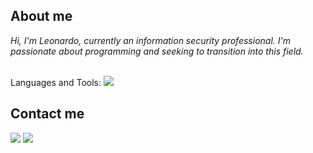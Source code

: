 ## About me

*Hi, I'm *Leonardo*, currently an information security professional. I'm passionate about programming and seeking to transition into this field.*


<div style="display: inline_block"><br>
  Languages and Tools:
  <img src="https://skillicons.dev/icons?i=git,docker,cs,html,css,js,flask,linux,postgres,postman,py" />
</div>

## Contact me
<a href="https://www.linkedin.com/in/leochinelato/" target="_blank"><img src="https://img.shields.io/badge/LinkedIn-0077B5?style=for-the-badge&logo=linkedin&logoColor=white" /></a>
<a href = "mailto:contatoleochinelato@gmail.com"><img src="https://img.shields.io/badge/-Gmail-%23333?style=for-the-badge&logo=gmail&logoColor=white" target="_blank"></a>
